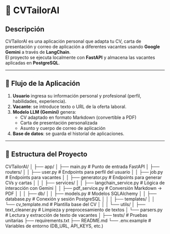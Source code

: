 # 🧠 CVTailorAI

## Descripción
CVTailorAI es una aplicación personal que adapta tu CV, carta de presentación y correo de aplicación a diferentes vacantes usando **Google Gemini** a través de **LangChain**.  
El proyecto se ejecuta localmente con **FastAPI** y almacena las vacantes aplicadas en **PostgreSQL**.

---

## 🚀 Flujo de la Aplicación

1. **Usuario** ingresa su información personal y profesional (perfil, habilidades, experiencia).  
2. **Vacante**: se introduce texto o URL de la oferta laboral.  
3. **Modelo LLM (Gemini)** genera:
   - CV adaptado en formato Markdown (convertible a PDF)
   - Carta de presentación personalizada
   - Asunto y cuerpo de correo de aplicación
4. **Base de datos**: se guarda el historial de aplicaciones.

---

## 🧩 Estructura del Proyecto

CVTailorAI/
│
├── app/
│ ├── main.py # Punto de entrada FastAPI
│ ├── routers/
│ │ ├── user.py # Endpoints para perfil del usuario
│ │ ├── job.py # Endpoints para vacantes
│ │ ├── generator.py # Endpoints para generar CVs y cartas
│ │
│ ├── services/
│ │ ├── langchain_service.py # Lógica de interacción con Gemini
│ │ ├── pdf_service.py # Conversión Markdown → PDF
│ │
│ ├── db/
│ │ ├── models.py # Modelos SQLAlchemy
│ │ ├── database.py # Conexión y sesión PostgreSQL
│ │
│ ├── templates/
│ │ └── cv_template.md # Plantilla base del CV
│ │
│ └── utils/
│ ├── text_cleaner.py # Limpieza y preprocesamiento de textos
│ └── parsers.py # Lectura y extracción de texto de vacantes
│
├── tests/ # Pruebas unitarias
├── requirements.txt
├── README.md
└── .env.example # Variables de entorno (DB_URL, API_KEYS, etc.)